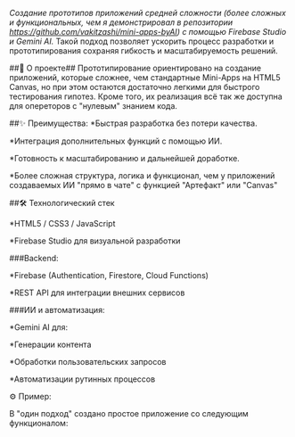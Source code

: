 *Создание прототипов приложений средней сложности (более сложных и функциональных, чем я демонстрировал в репозитории https://github.com/vakitzashi/mini-apps-byAI) с помощью Firebase Studio и Gemini AI.* 
Такой подход позволяет ускорить процесс разработки и прототипирования сохраняя гибкость и масштабируемость решений. 

##📱 О проекте##
Прототипирование ориентировано на создание приложений, которые сложнее, чем стандартные Mini-Apps на HTML5 Canvas, но при этом остаются достаточно легкими для быстрого тестирования гипотез. Кроме того, их реализация всё так же доступна для опереторов с "нулевым" знанием кода.

##✨ Преимущества:
*Быстрая разработка без потери качества.

*Интеграция дополнительных функций с помощью ИИ.

*Готовность к масштабированию и дальнейшей доработке.

*Более сложная структура, логика и функционал, чем у приложений создаваемых ИИ "прямо в чате" с функцией "Артефакт" или "Canvas"

##🛠️ Технологический стек

*HTML5 / CSS3 / JavaScript

*Firebase Studio для визуальной разработки

###Backend:

*Firebase (Authentication, Firestore, Cloud Functions)

*REST API для интеграции внешних сервисов

###ИИ и автоматизация:

*Gemini AI для:

*Генерации контента

*Обработки пользовательских запросов

*Автоматизации рутинных процессов

⚙️ Пример:

В "один подход" создано простое приложение со следующим функционалом:

